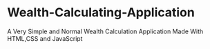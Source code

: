 # Wealth-Calculating-Application
A Very Simple and Normal Wealth Calculation Application Made With HTML,CSS and JavaScript
